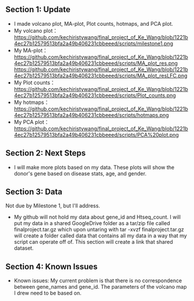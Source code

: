## Section 1: Update
* I made volcano plot, MA-plot, Plot counts, hotmaps, and PCA plot.
* My volcano plot：
https://github.com/kechiristywang/final_project_of_Ke_Wang/blob/1221b4ec27b12579513bfa2a49b406231cbbeeed/scripts/milestone1.png
* My MA-plot：
https://github.com/kechiristywang/final_project_of_Ke_Wang/blob/1221b4ec27b12579513bfa2a49b406231cbbeeed/scripts/MA_plot_res.png
https://github.com/kechiristywang/final_project_of_Ke_Wang/blob/1221b4ec27b12579513bfa2a49b406231cbbeeed/scripts/MA_plot_resLFC.png
* My Plot counts：
https://github.com/kechiristywang/final_project_of_Ke_Wang/blob/1221b4ec27b12579513bfa2a49b406231cbbeeed/scripts/Plot_counts.png
* My hotmaps：
https://github.com/kechiristywang/final_project_of_Ke_Wang/blob/1221b4ec27b12579513bfa2a49b406231cbbeeed/scripts/hotmaps.png
* My PCA plot：
https://github.com/kechiristywang/final_project_of_Ke_Wang/blob/1221b4ec27b12579513bfa2a49b406231cbbeeed/scripts/PCA%20plot.png


## Section 2: Next Steps
* I will make more plots based on my data. These plots will show the donor's gene based on disease stats, age, and gender.

## Section 3: Data 
Not due by Milestone 1, but I'll address.
* My github will not hold my data about gene_id and Htseq_count. I will put my data in a shared GoogleDrive folder as a tar/zip file called finalproject.tar.gz which upon untaring with tar -xvzf finalproject.tar.gz will create a folder called data that contains all my data in a way that my script can operate off of.  This section will create a link that shared dataset.


## Section 4: Known Issues
* Known issues: My current problem is that there is no correspondence between gene_names and gene_id. The parameters of the volcano map I drew need to be based on.






